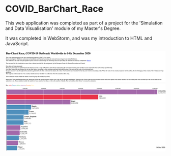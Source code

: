 # COVID_BarChart_Race
This web application was completed as part of a project for the 'Simulation and Data Visualisation' module of my Master's Degree.

It was completed in WebStorm, and was my introduction to HTML and JavaScript.

![alt text](https://github.com/sbobetfan/COVID_BarChart_Race/blob/main/barchart.png?raw=true)
